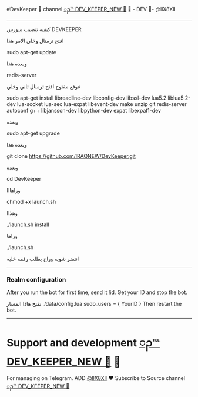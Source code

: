 #DevKeeper 🔱
 channel [ၣ℡ DEV_KEEPER_NEW 🔵](https://telegram.me/DEV_KEEPER_NEW)
👮 - DEV 🏻-  @llX8Xll
* * *


كيفيه تنصيب سورس  DEVKEEPER

افتح ترمنال وخلي الامر هذا

sudo apt-get update

وبعده هذا 

redis-server

عوفع مفتوح 
افتح ترمنال ثاني وخلي

sudo apt-get install libreadline-dev libconfig-dev libssl-dev lua5.2 liblua5.2-dev lua-socket lua-sec lua-expat libevent-dev make unzip git redis-server autoconf g++ libjansson-dev libpython-dev expat libexpat1-dev

وبعده

sudo apt-get upgrade

وبعده هذا 

git clone https://github.com/IRAQNEW/DevKeeper.git

وبعده 

cd DevKeeper

 وراهااا
 
chmod +x launch.sh

وهذاا

./launch.sh install

وراها

./launch.sh

انتضر شويه وراح يطلب رقمه خليه
* * *

### Realm configuration

After you run the bot for first time, send it !id. Get your ID and stop the bot.

تفتح هاذا المسار ./data/config.lua 
  sudo_users = {
    YourID
  }
Then restart the bot.
* * *

# Support and development [ၣ℡ DEV_KEEPER_NEW 🔵](https://telegram.me/DEV_KEEPER_NEW) 🐾

For managing on Telegram.
ADD [@llX8Xll](https://telegram.me/llX8Xll) ❤️
Subscribe to Source channel [ၣ℡ DEV_KEEPER_NEW 🔵](https://telegram.me/DEV_KEEPER_NEW) 
